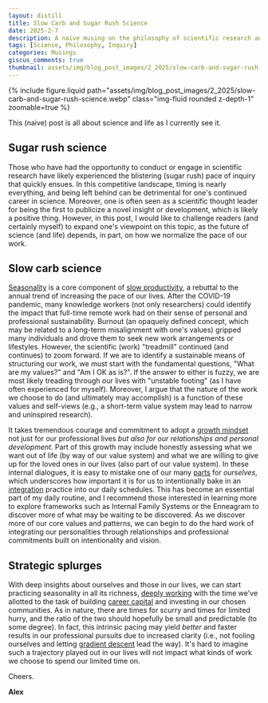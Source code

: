 ```yaml
---
layout: distill
title: Slow Carb and Sugar Rush Science
date: 2025-2-7
description: A naive musing on the philosophy of scientific research and beyond.
tags: [Science, Philosophy, Inquiry]
categories: Musings
giscus_comments: true
thumbnail: assets/img/blog_post_images/2_2025/slow-carb-and-sugar-rush-science.webp
---
```


<div class="l-page">
  {% include figure.liquid path="assets/img/blog_post_images/2_2025/slow-carb-and-sugar-rush-science.webp" class="img-fluid rounded z-depth-1" zoomable=true %}
</div>

This (naive) post is all about science and life as I currently see it.

## Sugar rush science

Those who have had the opportunity to conduct or engage in scientific research have likely experienced the blistering (sugar rush) pace of inquiry that quickly ensues. In this competitive landscape, timing is nearly everything, and being left behind can be detrimental for one's continued career in science. Moreover, one is often seen as a scientific thought leader for being the first to publicize a novel insight or development, which is likely a positive thing. However, in this post, I would like to challenge readers (and certainly myself) to expand one's viewpoint on this topic, as the future of science (and life) depends, in part, on how we normalize the pace of our work.

## Slow carb science

[Seasonality](https://en.wikipedia.org/wiki/Seasonality) is a core component of [slow productivity](https://calnewport.com/my-new-book-slow-productivity/), a rebuttal to the annual trend of increasing the pace of our lives. After the COVID-19 pandemic, many knowledge workers (not only researchers) could identify the impact that full-time remote work had on their sense of personal and professional sustainability. Burnout (an opaquely defined concept, which may be related to a long-term misalignment with one's values) gripped many individuals and drove them to seek new work arrangements or lifestyles. However, the scientific (work) "treadmill" continued (and continues) to zoom forward. If we are to identify a sustainable means of structuring our work, we must start with the fundamental questions, "What are my values?" and "Am I OK as is?". If the answer to either is fuzzy, we are most likely treading through our lives with "unstable footing" (as I have often experienced for myself). Moreover, I argue that the nature of the work we choose to do (and ultimately may accomplish) is a function of these values and self-views (e.g., a short-term value system may lead to narrow and uninspired research).

It takes tremendous courage and commitment to adopt a [growth mindset](https://teachingcommons.stanford.edu/teaching-guides/foundations-course-design/learning-activities/growth-mindset-and-enhanced-learning) not just for our professional lives *but also for our relationships and personal development*. Part of this growth may include honestly assessing what we want out of life (by way of our value system) and what we are willing to give up for the loved ones in our lives (also part of our value system). In these internal dialogues, it is easy to mistake one of our many [parts](https://ifs-institute.com/) for *ourselves*, which underscores how important it is for us to intentionally bake in an [integration](https://www.enneagraminstitute.com/how-the-enneagram-system-works/) practice into our daily schedules. This has become an essential part of my daily routine, and I recommend those interested in learning more to explore frameworks such as Internal Family Systems or the Enneagram to discover more of what may be waiting to be discovered. As we discover more of our core values and patterns, we can begin to do the hard work of integrating our personalities through relationships and professional commitments built on intentionality and vision.

## Strategic splurges

With deep insights about ourselves and those in our lives, we can start practicing seasonality in all its richness, [deeply working](https://calnewport.com/deep-work-rules-for-focused-success-in-a-distracted-world/) with the time we've allotted to the task of building [career capital](https://www.youtube.com/watch?v=qwOdU02SE0w) and investing in our chosen communities. As in nature, there are times for scurry and times for limited hurry, and the ratio of the two should hopefully be small and predictable (to some degree). In fact, this intrinsic pacing may yield *better* and faster results in our professional pursuits due to increased clarity (i.e., not fooling ourselves and letting [gradient descent](https://en.wikipedia.org/wiki/Gradient_descent) lead the way). It's hard to imagine such a trajectory played out in our lives will not impact what kinds of work we choose to spend our limited time on.

Cheers.

**Alex**